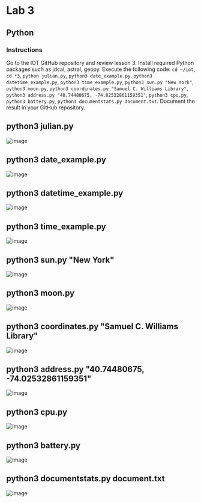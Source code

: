 # Lab 3
## Python
### Instructions
Go to the IOT GitHub repository and review lesson 3. Install required Python packages such as jdcal, astral, geopy. Execute the following code:
`cd ~/iot`, `cd *3`, `python julian.py`, `python3 date_example.py`, `python3 datetime_example.py`, `python3 time_example.py`, `python3 sun.py "New York"`, `python3 moon.py`, `python3 coordinates.py "Samuel C. Williams Library"`, `python3 address.py "40.74480675, -74.02532861159351"`, `python3 cpu.py`, `python3 battery.py`, `python3 documentstats.py document.txt`. Document the result in your GitHub repository.

## python3 julian.py
![image](https://github.com/user-attachments/assets/29cf1006-e565-4ae3-96af-ea00403b5a73)

## python3 date_example.py
![image](https://github.com/user-attachments/assets/6467d885-b24c-4f60-9b8a-6d6c60a8db07)

## python3 datetime_example.py
![image](https://github.com/user-attachments/assets/3f5e94c3-9d17-4ffa-9619-493da857136d)

## python3 time_example.py
![image](https://github.com/user-attachments/assets/c05848e2-b9fb-4ad7-940a-fc85c8bc7430)

## python3 sun.py "New York"
![image](https://github.com/user-attachments/assets/c3a0deed-95ae-4069-9b8c-69b7db15fd9f)

## python3 moon.py
![image](https://github.com/user-attachments/assets/976a5e35-63b3-4e3f-9573-96d48eb78afb)

## python3 coordinates.py "Samuel C. Williams Library"
![image](https://github.com/user-attachments/assets/0be34aed-4e94-497a-81ec-e66380fd802f)

## python3 address.py "40.74480675, -74.02532861159351"
![image](https://github.com/user-attachments/assets/de59510c-8e65-4359-833c-2e99bc044a5f)

## python3 cpu.py
![image](https://github.com/user-attachments/assets/37fb3ff5-6d9f-48c9-b6c4-f71f3cf6435e)

## python3 battery.py
![image](https://github.com/user-attachments/assets/e926bcfc-c127-4224-82b4-b1d34f86c71f)

## python3 documentstats.py document.txt
![image](https://github.com/user-attachments/assets/a86c06a6-ae62-4702-904f-d8770bae5b38)

